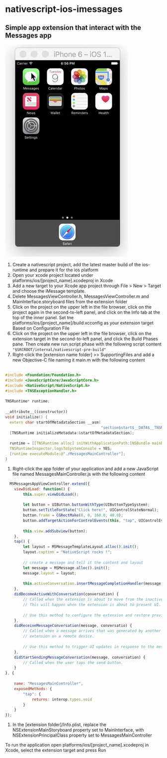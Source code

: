 # nativescript-ios-imessages
## Simple app extension that interact with the Messages app

![Alt text](messages.gif?raw=true "Message")

1. Create a nativescript project, add the latest master build of the ios-runtime and prepare it for the ios platform
1. Open your xcode project located under platforms/ios/[project_name].xcodeproj in Xcode
1. Add a new target to your Xcode app project through File > New > Target and choose the iMessage template.
1. Delete MessagesViewController.h, MessagesViewController.m and MainInterface.storyboard files from the extension folder
1. Click on the project on the upper left in the file browser, click on the project again in the second-to-left panel, and click on the Info tab at the top of the inner panel. Set tne platforms/ios/[project_name]/build.xcconfig as your extension target Based on Configuration File 
1. Click on the project on the upper left in the file browser, click on the extension target in the second-to-left panel, and click the Build Phases pane. Then create new run script phase with the following script content ``` "$SRCROOT/internal/nativescript-pre-build" ```
1. Right-click the [extension name folder] >> SupportingFiles and add a new Objective-C file naming it main.m with the following content
  ```c++
  
#include <Foundation/Foundation.h>
#include <JavaScriptCore/JavaScriptCore.h>
#include <NativeScript/NativeScript.h>
#include <TNSExceptionHandler.h>

TNSRuntime* runtime;

__attribute__((constructor))
void initialize() {
    extern char startOfMetadataSection __asm(
                                             "section$start$__DATA$__TNSMetadata");
    [TNSRuntime initializeMetadata:&startOfMetadataSection];
    
    runtime = [[TNSRuntime alloc] initWithApplicationPath:[NSBundle mainBundle].bundlePath];
    TNSRuntimeInspector.logsToSystemConsole = YES;
    [runtime executeModule:@"./MessagesMainController"];
  }
  ```

1. Right-click the app folder of your application and add a new JavaScript file named MessagesMainController.js with the following content 
  ```javascript
    MSMessagesAppViewController.extend({
      viewDidLoad: function() {
          this.super.viewDidLoad();

          let button = UIButton.buttonWithType(UIButtonTypeSystem);
          button.setTitleForState("Click here!", UIControlStateNormal);
          button.frame = CGRectMake(0, 0, 160.0, 40.0);
          button.addTargetActionForControlEvents(this, "tap", UIControlEvents.UIControlEventTouchUpInside)

          this.view.addSubview(button);
      },
      tap() {
          let layout = MSMessageTemplateLayout.alloc().init();
          layout.caption = "NativeScript rocks !";

          // create a message and tell it the content and layout
          let message = MSMessage.alloc().init();
          message.layout = layout;

          this.activeConversation.insertMessageCompletionHandler(message, null);
      },
      didBecomeActiveWithConversation(conversation) {
          // Called when the extension is about to move from the inactive to active state.
          // This will happen when the extension is about to present UI.

          // Use this method to configure the extension and restore previously stored state.
      },
      didReceiveMessageConversation(message, conversatio) {
          // Called when a message arrives that was generated by another instance of this
          // extension on a remote device.

          // Use this method to trigger UI updates in response to the message.
      },
      didStartSendingMessageConversation(message, conversation) {
          // Called when the user taps the send button.
      }
  }, {

      name: "MessagesMainController",
      exposedMethods: {
          "tap": {
              returns: interop.types.void
          }
      }
  });
  ```
1. In the [extension folder]/Info.plist, replace the NSExtensionMainStoryboard property set to MainInterface, with NSExtensionPrincipalClass property set to MessagesMainController

To run the application open platforms/ios/[project_name].xcodeproj in Xcode, select the extension target and press Run
